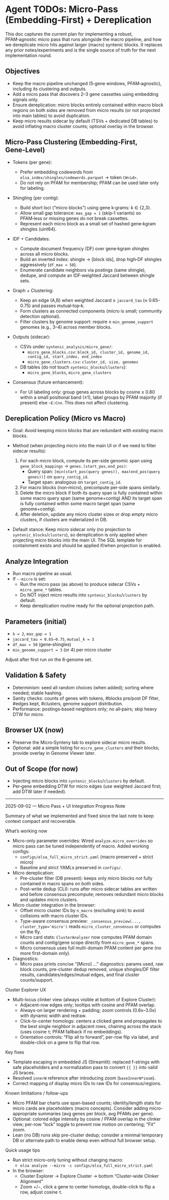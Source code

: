 # Agent TODOs: Micro-Pass (Embedding‑First) + Dereplication

This doc captures the current plan for implementing a robust, PFAM‑agnostic micro pass that runs alongside the macro pipeline, and how we dereplicate micro hits against larger (macro) syntenic blocks. It replaces any prior notes/experiments and is the single source of truth for the next implementation round.

## Objectives

- Keep the macro pipeline unchanged (5‑gene windows, PFAM‑agnostic), including its clustering and outputs.
- Add a micro pass that discovers 2–3 gene cassettes using embedding signals only.
- Ensure dereplication: micro blocks entirely contained within macro block regions on both sides are removed from micro results (or not projected into main tables) to avoid duplication.
- Keep micro results sidecar by default (TSVs + dedicated DB tables) to avoid inflating macro cluster counts; optional overlay in the browser.

## Micro‑Pass Clustering (Embedding‑First, Gene‑Level)

- Tokens (per gene):
  - Prefer embedding codewords from `elsa_index/shingles/codewords.parquet` → token `CW<id>`.
  - Do not rely on PFAM for membership; PFAM can be used later only for labeling.

- Shingling (per contig):
  - Build short loci (“micro blocks”) using gene k‑grams: k ∈ {2,3}.
  - Allow small gap tolerance: `max_gap = 1` (skip‑1 variants) so PFAM‑less or missing genes do not break cassettes.
  - Represent each micro block as a small set of hashed gene‑kgram shingles (uint64).

- IDF + Candidates:
  - Compute document frequency (DF) over gene‑kgram shingles across all micro blocks.
  - Build an inverted index: shingle → [block ids], drop high‑DF shingles aggressively (`df_max ≈ 50`).
  - Enumerate candidate neighbors via postings (same shingle), dedupe, and compute an IDF‑weighted Jaccard between shingle sets.

- Graph + Clustering:
  - Keep an edge (A,B) when weighted Jaccard ≥ `jaccard_tau` (≈ 0.65–0.75) and passes mutual‑top‑k.
  - Form clusters as connected components (micro is small; community detection optional).
  - Filter clusters by genome support: require ≥ `min_genome_support` genomes (e.g., 3–4) across member blocks.

- Outputs (sidecar):
  - CSVs under `syntenic_analysis/micro_gene/`:
    - `micro_gene_blocks.csv`: `block_id, cluster_id, genome_id, contig_id, start_index, end_index`
    - `micro_gene_clusters.csv`: `cluster_id, size, genomes`
  - DB tables (do not touch `syntenic_blocks`/`clusters`):
    - `micro_gene_blocks`, `micro_gene_clusters`

- Consensus (future enhancement):
  - For UI labeling only: group genes across blocks by cosine ≥ 0.80 within a small positional band (±1), label groups by PFAM majority (if present) else `~E:Cnn`. This does not affect clustering.

## Dereplication Policy (Micro vs Macro)

- Goal: Avoid keeping micro blocks that are redundant with existing macro blocks.

- Method (when projecting micro into the main UI or if we need to filter sidecar results):
  1) For each micro block, compute its per‑side genomic span using `gene_block_mappings` → `genes.(start_pos,end_pos)`:
     - Query span: `[min(start_pos(query genes)), max(end_pos(query genes))]` on `query_contig_id`.
     - Target span: analogous on `target_contig_id`.
  2) For macro blocks (non‑micro), precompute per‑side spans similarly.
  3) Delete the micro block if both its query span is fully contained within some macro query span (same genome+contig) AND its target span is fully contained within some macro target span (same genome+contig).
  4) After deletion, update any micro cluster sizes or drop empty micro clusters, if clusters are materialized in DB.

- Default stance: Keep micro sidecar only (no projection to `syntenic_blocks`/`clusters`), so dereplication is only applied when projecting micro blocks into the main UI. The SQL template for containment exists and should be applied if/when projection is enabled.

## Analyze Integration

- Run macro pipeline as usual.
- If `--micro` is set:
  - Run the micro pass (as above) to produce sidecar CSVs + `micro_gene_*` tables.
  - Do NOT inject micro results into `syntenic_blocks`/`clusters` by default.
  - Keep dereplication routine ready for the optional projection path.

## Parameters (initial)

- `k = 2`, `max_gap = 1`
- `jaccard_tau ≈ 0.65–0.75`, `mutual_k = 3`
- `df_max ≈ 50` (gene‑shingles)
- `min_genome_support = 3` (or 4) per micro cluster

Adjust after first run on the 6‑genome set.

## Validation & Safety

- Determinism: seed all random choices (when added); sorting where needed; stable hashing.
- Sanity checks: counts of genes with tokens, #blocks pre/post DF filter, #edges kept, #clusters, genome support distribution.
- Performance: postings‑based neighbors only; no all‑pairs; skip heavy DTW for micro.

## Browser UX (now)

- Preserve the Micro‑Synteny tab to explore sidecar micro results.
- Optional: add a simple listing for `micro_gene_clusters` and their blocks; provide overlay in Genome Viewer later.

## Out of Scope (for now)

- Injecting micro blocks into `syntenic_blocks`/`clusters` by default.
- Per‑gene embedding DTW for micro edges (use weighted Jaccard first; add DTW later if needed).


---

2025-09-02 — Micro Pass + UI Integration Progress Note

Summary of what we implemented and fixed since the last note to keep context compact and recoverable.

What’s working now
- Micro-only parameter overrides: Wired `analyze.micro_overrides` so micro pass can be tuned independently of macro. Added working configs:
  - `configs/elsa_full_micro_strict.yaml` (macro preserved + strict micro)
  - Baseline and strict YAMLs preserved in `configs/`.
- Micro dereplication:
  - Pre-cluster filter (DB present): keeps only micro blocks not fully contained in macro spans on both sides.
  - Post-write dedup (CLI): runs after micro sidecar tables are written and before consensus precompute; removes redundant micro blocks and updates micro clusters.
- Micro cluster integration in the browser:
  - Offset micro cluster IDs by `n_macro` (excluding sink) to avoid collisions with macro cluster IDs.
  - Type-aware consensus preview: `_consensus_preview(..., cluster_type='micro')` reads `micro_cluster_consensus` or computes on the fly.
  - Micro card stats: `ClusterAnalyzer` now computes PFAM domain counts and contig/gene scope directly from `micro_gene_*` spans.
  - Micro consensus uses full multi-domain PFAM content per gene (no more first-domain only).
- Diagnostics:
  - Micro pass prints concise “[Micro] …” diagnostics: params used, raw block counts, pre-cluster dedup removed, unique shingles/DF filter results, candidates/edges/mutual edges, and final cluster counts/support.

Cluster Explorer UX
- Multi-locus clinker view (always visible at bottom of Explore Cluster):
  - Adjacent-row edges only; tooltips with cosine and PFAM overlap.
  - Always-on larger rendering + padding; zoom controls (0.6x–3.0x) with dynamic width and redraw.
  - Click-to-center homologs: centers a clicked gene and propagates to the best single neighbor in adjacent rows, chaining across the stack (uses cosine τ; PFAM fallback if no embeddings).
  - Orientation controls: “Flip all to forward”, per-row flip via label, and double-click on a gene to flip that row.

Key fixes
- Template escaping in embedded JS (Streamlit): replaced f-strings with safe placeholders and a normalization pass to convert `{{ }}` into valid JS braces.
- Resolved `innerW` reference after introducing zoom (`baseInnerW*zoom`).
- Correct mapping of display micro IDs to raw IDs for consensus/regions.

Known limitations / follow-ups
- Micro PFAM bar charts use span-based counts; identity/length stats for micro cards are placeholders (macro concepts). Consider adding micro-appropriate summaries (avg genes per block, avg PFAMs per gene).
- Optional: colored edge intensity by cosine / PFAM overlap in the clinker view; per-row “lock” toggle to prevent row motion on centering; “Fit” zoom.
- Lean (no DB) runs skip pre-cluster dedup; consider a minimal temporary DB or alternate path to enable derep even without full browser setup.

Quick usage tips
- Run strict micro-only tuning without changing macro:
  - `elsa analyze --micro -c configs/elsa_full_micro_strict.yaml`
- In the browser:
  - Cluster Explorer → Explore Cluster → bottom “Cluster-wide Clinker Alignment”
  - Zoom +/−, click a gene to center homologs, double-click to flip a row, adjust cosine τ.
